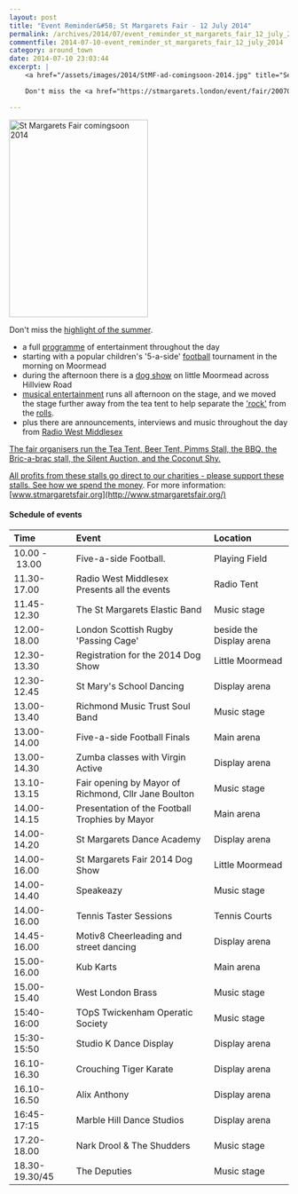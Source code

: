 ```yaml
---
layout: post
title: "Event Reminder&#58; St Margarets Fair - 12 July 2014"
permalink: /archives/2014/07/event_reminder_st_margarets_fair_12_july_2014.html
commentfile: 2014-07-10-event_reminder_st_margarets_fair_12_july_2014
category: around_town
date: 2014-07-10 23:03:44
excerpt: |
    <a href="/assets/images/2014/StMF-ad-comingsoon-2014.jpg" title="See larger version of - St Margarets Fair comingsoon 2014"><img src="/assets/images/2014/StMF-ad-comingsoon-2014_thumb.jpg" width="150" height="214" alt="St Margarets Fair coming soon 2014" class="photo right" /></a>

    Don't miss the <a href="https://stmargarets.london/event/fair/200705144148">highlight of the summer</a>

---
```


<a href="/assets/images/2014/StMF-ad-comingsoon-2014.jpg" title="See larger version of - St Margarets Fair comingsoon 2014"><img src="/assets/images/2014/StMF-ad-comingsoon-2014_thumb.jpg" width="250" height="356" alt="St Margarets Fair comingsoon 2014" class="photo right" /></a>

Don't miss the [highlight of the summer](/event/fair/200705144148).

- a full <a href="http://www.stmargaretsfair.org/schedule.html">programme</a> of entertainment throughout the day
- starting with a popular children's '5-a-side' <a href="http://www.stmargaretsfair.org/football.html">football</a> tournament in the morning on Moormead
- during the afternoon there is a <a href="http://www.stmargaretsfair.org/dogshow.html">dog show</a> on little Moormead across Hillview Road
- <a href="http://www.stmargaretsfair.org/music.html">musical entertainment</a> runs all afternoon on the stage, and we moved the stage further away from the tea tent to help separate the <a href="http://www.stmargaretsfair.org/music.html">'rock'</a> from the <a href="http://www.stmargaretsfair.org/food.html">rolls</a>.
- plus there are announcements, interviews and music throughout the day from <a href="http://www.radiowestmiddlesex.org.uk/" target="_blank">Radio West Middlesex

The fair organisers run the Tea Tent, Beer Tent, Pimms Stall, the <span class="caps">BBQ, </span>the Bric-a-brac stall, the Silent Auction, and the Coconut Shy.

All profits from these stalls go direct to our charities - please support these stalls. See how we spend the [money](http://www.stmargaretsfair.org/charities.html).
For more information: [www.stmargaretsfair.org](http://www.stmargaretsfair.org/)

#### Schedule of events

| Time               | Event                                                | Location                 |
|:-----|:-----|:-----|
| 10.00&nbsp;- 13.00 | Five-a-side Football.                                | Playing Field            |
| 11.30-17.00        | Radio West Middlesex Presents all the events         | Radio Tent               |
| 11.45-12.30        | The St Margarets Elastic Band                        | Music stage              |
| 12.00-18.00        | London Scottish Rugby 'Passing Cage'                 | beside the Display arena |
| 12.30-13.30        | Registration for the 2014 Dog Show                   | Little Moormead          |
| 12.30-12.45        | St Mary's School Dancing                             | Display arena            |
| 13.00-13.40        | Richmond Music Trust Soul Band                       | Music stage              |
| 13.00-14.00        | Five-a-side Football Finals                          | Main arena               |
| 13.00-14.30        | Zumba classes with Virgin Active                     | Display arena            |
| 13.10-13.15        | Fair opening by Mayor of Richmond, Cllr Jane Boulton | Music stage              |
| 14.00-14.15        | Presentation of the Football Trophies by Mayor       | Main arena               |
| 14.00-14.20        | St Margarets Dance Academy                           | Display arena            |
| 14.00-16.00        | St Margarets Fair 2014 Dog Show                      | Little Moormead          |
| 14.00-14.40        | Speakeazy                                            | Music stage              |
| 14.00-16.00        | Tennis Taster Sessions                               | Tennis Courts            |
| 14.45-16.00        | Motiv8 Cheerleading and street dancing               | Display arena            |
| 15.00-16.00        | Kub Karts                                            | Main arena               |
| 15.00-15.40        | West London Brass                                    | Music stage              |
| 15:40-16:00        | TOpS Twickenham Operatic Society                     | Music stage              |
| 15:30-15:50        | Studio K Dance Display                               | Display arena            |
| 16.10-16.30        | Crouching Tiger Karate                               | Display arena            |
| 16.10-16.50        | Alix Anthony                                         | Display arena            |
| 16:45-17:15        | Marble Hill Dance Studios                            | Display arena            |
| 17.20-18.00        | Nark Drool & The Shudders                            | Music stage              |
| 18.30-19.30/45     | The Deputies                                         | Music stage              |
